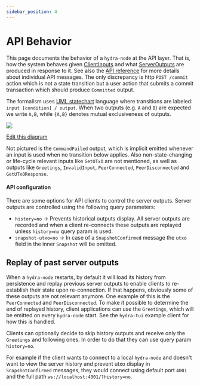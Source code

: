 ```yaml
---
sidebar_position: 4
---
```


# API Behavior

This page documents the behavior of a `hydra-node` at the API layer. That is, how the system behaves given [ClientInputs](pathname:///haddock/hydra-node/Hydra-API-ClientInput.html#t:ClientInput) and what [ServerOutputs](pathname:///haddock/hydra-node/Hydra-API-ServerOutput.html#t:ServerOutput) are produced in response to it. See also the [API reference](/api-reference/) for more details about individual API messages. The only discrepancy is http `POST /commit` action which is not a state transition but a user action that submits a commit transaction which should produce `Committed` output.

The formalism uses [UML statechart](https://en.wikipedia.org/wiki/UML_state_machine) language where transitions are labeled: `input [condition] / output`. When two outputs (e.g. `A` and `B`) are expected we write `A,B`, while `{A,B}` denotes mutual exclusiveness of outputs.

![](https://www.plantuml.com/plantuml/svg/ZP71JW8n48RlVOevge5mvs0mH2CN8RBnGZWKEiWaxNJJ3hfWV7VRBIw87hnrPhvl_-vq54K7sJchjcGGqDMo1uDn7QWMygpKucO9_VujJ9Y4jAK3yIiCsn86y8pQx2i_ziwHAFK3-YrTpQRp2WRhbhvEUl44pOMPr0TYRPDpj_8X9pscf4dCrP_uj4PEz3UNIwNQvcduXEzLav2Fgdb9hkbLpOJVZgVxfgQ0vhCtPrt7hPUnvmq5XwPy9eUChOzeO5WENLXfAtKSduCTubam2feEoh-esUzavcEabSL4BuGSGgrZn0Xw8nZ09DqIu_AqxA8fTQ7tBMxaR75btDsWRTCXtxCGXV_VmuwGpSxPBm00)

[Edit this diagram](https://www.plantuml.com/plantuml/uml/ZP71JW8n48RlVOevge5mvs0mH2CN8RBnGZWKEiWaxNJJ3hfWV7VRBIw87hnrPhvl_-vq54K7sJchjcGGqDMo1uDn7QWMygpKucO9_VujJ9Y4jAK3yIiCsn86y8pQx2i_ziwHAFK3-YrTpQRp2WRhbhvEUl44pOMPr0TYRPDpj_8X9pscf4dCrP_uj4PEz3UNIwNQvcduXEzLav2Fgdb9hkbLpOJVZgVxfgQ0vhCtPrt7hPUnvmq5XwPy9eUChOzeO5WENLXfAtKSduCTubam2feEoh-esUzavcEabSL4BuGSGgrZn0Xw8nZ09DqIu_AqxA8fTQ7tBMxaR75btDsWRTCXtxCGXV_VmuwGpSxPBm00)

Not pictured is the `CommandFailed` output, which is implicit emitted whenever an input is used when no transition below applies. Also non-state-changing or life-cycle relevant inputs like `GetUTxO` are not mentioned, as well as outputs like `Greetings`, `InvalidInput`, `PeerConnected`, `PeerDisconnected` and `GetUTxOResponse`.

#### API configuration

There are some options for API clients to control the server outputs. Server outputs are controlled using the following query parameters:

+ `history=no` -> Prevents historical outputs display. All server outputs are recorded and when a client re-connects these outputs are replayed unless `history=no` query param is used.
+ `snapshot-utxo=no` -> In case of a `SnapshotConfirmed` message the `utxo` field in the inner `Snapshot` will be omitted.

## Replay of past server outputs

When a `hydra-node` restarts, by default it will load its history from persistence and replay previous server outputs to enable clients to re-establish their state upon re-connection. If that happens, obviously some of these outputs are not relevant anymore. One example of this is the `PeerConnected` and `PeerDisconnected`. To make it possible to determine the end of replayed history, client applications can use the `Greetings`, which will be emitted on every `hydra-node` start. See the `hydra-tui` example client for how this is handled.

Clients can optionally decide to skip history outputs and receive only the `Greetings` and following ones. In order to do that they can use query param `history=no`.

For example if the client wants to connect to a local `hydra-node` and doesn't want to view the server history and prevent utxo display in `SnapshotConfirmed` messages, they would connect using default port `4001` and the full path `ws://localhost:4001/?history=no`.

